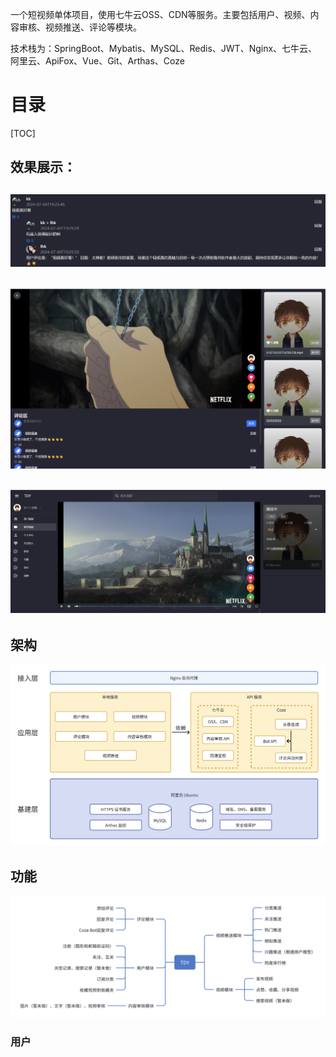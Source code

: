 一个短视频单体项目，使用七牛云OSS、CDN等服务。主要包括用户、视频、内容审核、视频推送、评论等模块。

技术栈为：SpringBoot、Mybatis、MySQL、Redis、JWT、Nginx、七牛云、阿里云、ApiFox、Vue、Git、Arthas、Coze


# 目录
[TOC]

## 效果展示：


![img.png](./imgs/img2.png)
---
![img.png](./imgs/img.png)
---
![img.png](imgs/img1.png)
---


## 架构
![img.png](imgs/architecture.png)

## 功能
![img.png](imgs/function.png)

### 用户